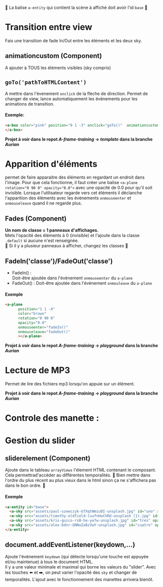 🚧 La balise `a-entity` qui contient la scène à affiché doit avoir l'id `base` 🚧 


# Transition entre view
Fais une transition de fade In/Out entre les éléments et les deux sky.

## animationcustom (Component)
A ajouter à TOUS les éléments visibles (sky compris)

## `goTo('pathToHTMLContent')` 
A mettre dans l'èvenement `onclick` de la flèche de direction.
Permet de changer de view, lance automatiquement les évènements pour les animations de transition.

#### Exemple: 
```html 
<a-box color="pink" position="0 1 -3" onclick="goTo()"  animationcustom class="clickable">
</a-box>
```

__Projet à voir dans le repot *A-frame-training* -> *template* dans la branche *Aurian*__


# Apparition d'éléments
permet de faire apparaitre des éléments en regardant un endroit dans l'image. Pour que cela fonctionne, il faut créer une balise `<a-plane rotation="0 90 0" opacity="0.0">` avec une opacité de 0.0 pour qu'il soit invisible. Lorsque l'utilisateur regarde vers cet éléments il déclanche l'apparition des éléments avec les évènements `onmouseenter` et `onmouseleave` quand il ne regarde plus.

## Fades (Component)
__Un nom de classe = 1 panneaux d'affichages.__   
Mets l'opacité des éléments à 0 (invisible) et l'ajoute dans la classe `.default` si aucune n'est renseignée.  
🛑 Si il y a plusieur panneaux à afficher, changez les classes 🛑 

## FadeIn('classe')/FadeOut('classe')
- FadeIn() :  
Doit-être ajoutée dans l'évènement `onmouseenter` du `a-plane`
- FadeOut() :
Doit-être ajoutée dans l'évènement `onmouleave` du `a-plane`

#### Exemple

```html 
<a-plane 
      position="1 1 -4"
      color="brown"
      rotation="0 90 0"
      opacity="0.0"
      onmouseenter="fadeIn()"
      onmouseleave="fadeOut()"
      ></a-plane>
```

__Projet à voir dans le repot *A-frame-training* -> *playground* dans la branche *Aurian*__
# Lecture de MP3
Permet de lire des fichiers mp3 lorsqu'on appuie sur un élément.



__Projet à voir dans le repot *A-frame-training* -> *playground* dans la branche *Aurian*__
# Controle des manette :


# Gestion du slider

## sliderelement (Component)
Ajoute dans le tableau `arrayViews` l'élement HTML contenant le composant. Cela permettrad'accéder au différentes temporalités.
🛑 Bien mettre dans l'ordre du plus récent au plus vieux dans le html sinon ça ne s'affichera pas dans le bon ordre. 🛑

#### Exemple
```html 
<a-entity id="base">
  <a-sky src="assets/paul-szewczyk-GfXqtWmiuDI-unsplash.jpg" id="uno" ></a-sky>
  <a-sky src="assets/timothy-oldfield-luufnHoChRU-unsplash (1).jpg" id="dos" opacity="0.0"></a-sky>
  <a-sky src="assets/kris-guico-rsB-he-ye7w-unsplash.jpg" id="tres" opacity="0.0"></a-sky>
  <a-sky src="assets/alex-bdnr-GNNoZa8zVwY-unsplash.jpg" id="cuatro" opacity="0.0"></a-sky>
</a-entity>
```

## document.addEventListener(keydown,...)

Ajoute l'évènement `keydown` (qui détecte lorsqu'une touche est appuyée et/ou maintenue) à tous le document HTML.  
Il y a une valeur minimale et maximal qui borne les valeurs du "slider". Avec les touches ⬅️ et ➡️, on peut varier l'opacité des `sky` et changer de temporalités. L'ajout avec le fonctionnement des manettes arrivera bienôt.
